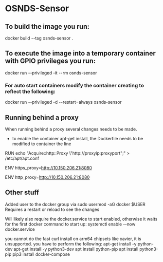 # OSNDS-Sensor
## To build the image you run:
 docker build --tag osnds-sensor .
 
## To execute the image into a temporary container with GPIO privileges you run:
 docker run --privileged -it --rm osnds-sensor

### For auto start containers modify the container creating to reflect the following:
 docker run --privileged -d --restart=always osnds-sensor

## Running behind a proxy
 When running behind a proxy several changes needs to be made.
 - to enable the container apt-get install, the Dockerfile needs to be modified to container the line 

 RUN echo "Acquire::http::Proxy \\"http://proxyip:proxyport\";" > /etc/apt/apt.conf

 ENV https_proxy=http://10.150.206.21:8080

 ENV http_proxy=http://10.150.206.21:8080

## Other stuff
Added user to the docker group via
sudo usermod -aG docker $USER
Requires a restart or reload to see the changes

Will likely also require the docker.service to start enabled, otherwise it waits for the first docker command to start up:
systemctl enable --now docker.service

you cannot do the fast curl install on arm64 chipsets like xavier, it is unsupported.  you have to perform the following:
apt-get install -y python-dev
apt-get install -y python3-dev
apt install python-pip
apt install python3-pip
pip3 install docker-compose
